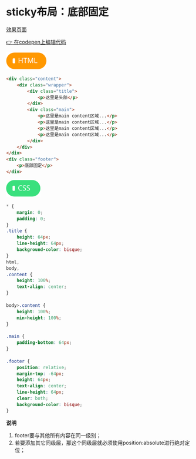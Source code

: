# <b>sticky布局：底部固定</b>

[效果页面](../assets/source/00布局-底部固定.html ':include :type=iframe width=100% height=323px')

[:point_right: 在codepen上编辑代码](https://codepen.io/shuangcs/pen/JLBvEL)

![标签](../assets/html.svg)

```html
<div class="content">
    <div class="wrapper">
        <div class="title">
            <p>这里是头部</p>
        </div>
        <div class="main">
            <p>这里是main content区域...</p>
            <p>这里是main content区域...</p>
            <p>这里是main content区域...</p>
            <p>这里是main content区域...</p>
        </div>
    </div>
</div>
<div class="footer">
    <p>底部固定</p>
</div>
```

![标签](../assets/css.svg)

```css
* {
    margin: 0;
    padding: 0;
}
.title {
    height: 64px;
    line-height: 64px;
    background-color: bisque;
}
html,
body,
.content {
    height: 100%;
    text-align: center;
}

body>.content {
    height: 100%;
    min-height: 100%;
}

.main {
    padding-bottom: 64px; 
}

.footer {
    position: relative;
    margin-top: -64px;  
    height: 64px;      
    text-align: center;
    line-height: 64px;
    clear: both;
    background-color: bisque;
}
```
<b>说明</b>
1. footer要与其他所有内容在同一级别；
2. 若要添加其它同级层，那这个同级层就必须使用position:absolute进行绝对定位；


